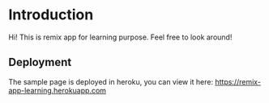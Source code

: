 # Introduction
Hi! This is remix app for learning purpose. Feel free to look around!

## Deployment

The sample page is deployed in heroku, you can view it here:
https://remix-app-learning.herokuapp.com
